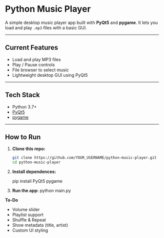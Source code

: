 # Python Music Player

A simple desktop music player app built with **PyQt5** and **pygame**. It lets you load and play `.mp3` files with a basic GUI.

---

## Current Features

- Load and play MP3 files
- Play / Pause controls
- File browser to select music
- Lightweight desktop GUI using PyQt5

---

## Tech Stack

- Python 3.7+
- [PyQt5](https://pypi.org/project/PyQt5/)
- [pygame](https://pypi.org/project/pygame/)

---

## How to Run

1. **Clone this repo:**

   ```bash
   git clone https://github.com/YOUR_USERNAME/python-music-player.git
   cd python-music-player

2. **Install dependences:**

    pip install PyQt5 pygame

3. **Run the app:**
    python main.py

**To-Do**
- Volume slider
- Playlist support
- Shuffle & Repeat
- Show metadata (title, artist)
- Custom UI styling